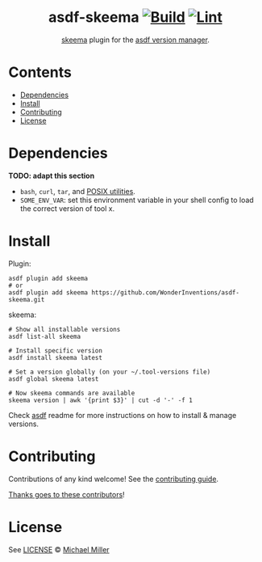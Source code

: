 <div align="center">

# asdf-skeema [![Build](https://github.com/WonderInventions/asdf-skeema/actions/workflows/build.yml/badge.svg)](https://github.com/WonderInventions/asdf-skeema/actions/workflows/build.yml) [![Lint](https://github.com/WonderInventions/asdf-skeema/actions/workflows/lint.yml/badge.svg)](https://github.com/WonderInventions/asdf-skeema/actions/workflows/lint.yml)

[skeema](https://github.com/skeema/skeema) plugin for the [asdf version manager](https://asdf-vm.com).

</div>

# Contents

- [Dependencies](#dependencies)
- [Install](#install)
- [Contributing](#contributing)
- [License](#license)

# Dependencies

**TODO: adapt this section**

- `bash`, `curl`, `tar`, and [POSIX utilities](https://pubs.opengroup.org/onlinepubs/9699919799/idx/utilities.html).
- `SOME_ENV_VAR`: set this environment variable in your shell config to load the correct version of tool x.

# Install

Plugin:

```shell
asdf plugin add skeema
# or
asdf plugin add skeema https://github.com/WonderInventions/asdf-skeema.git
```

skeema:

```shell
# Show all installable versions
asdf list-all skeema

# Install specific version
asdf install skeema latest

# Set a version globally (on your ~/.tool-versions file)
asdf global skeema latest

# Now skeema commands are available
skeema version | awk '{print $3}' | cut -d '-' -f 1
```

Check [asdf](https://github.com/asdf-vm/asdf) readme for more instructions on how to
install & manage versions.

# Contributing

Contributions of any kind welcome! See the [contributing guide](contributing.md).

[Thanks goes to these contributors](https://github.com/WonderInventions/asdf-skeema/graphs/contributors)!

# License

See [LICENSE](LICENSE) © [Michael  Miller](https://github.com/WonderInventions/)

